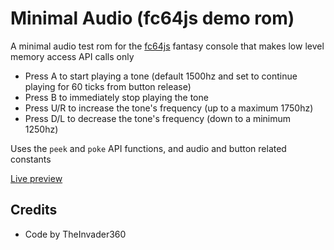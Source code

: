 # Minimal Audio (fc64js demo rom)

A minimal audio test rom for the [fc64js](https://github.com/TheInvader360/fc64js) fantasy console that makes low level memory access API calls only

* Press A to start playing a tone (default 1500hz and set to continue playing for 60 ticks from button release)
* Press B to immediately stop playing the tone
* Press U/R to increase the tone's frequency (up to a maximum 1750hz)
* Press D/L to decrease the tone's frequency (down to a minimum 1250hz)

Uses the ```peek``` and ```poke``` API functions, and audio and button related constants

[Live preview](https://theinvader360.github.io/fc64js/rom/demo/minimal-audio/)

## Credits

* Code by TheInvader360
